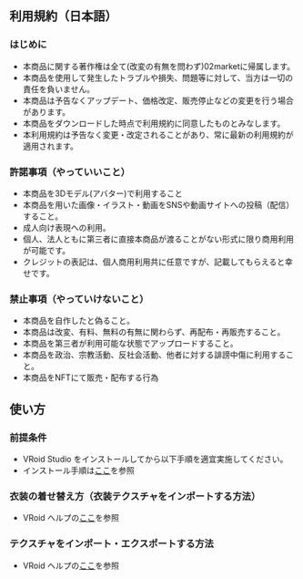 ## 利用規約（日本語）

### はじめに
* 本商品に関する著作権は全て(改変の有無を問わず)02marketに帰属します。
* 本商品を使用して発生したトラブルや損失、問題等に対して、当方は一切の責任を負いません。
* 本商品は予告なくアップデート、価格改定、販売停止などの変更を行う場合があります。
* 本商品をダウンロードした時点で利用規約に同意したものとみなします。
* 本利用規約は予告なく変更・改定されることがあり、常に最新の利用規約が適用されます。

### 許諾事項（やっていいこと）

* 本商品を3Dモデル(アバター)で利用すること
* 本商品を用いた画像・イラスト・動画をSNSや動画サイトへの投稿（配信）すること。
* 成人向け表現への利用。
* 個人、法人ともに第三者に直接本商品が渡ることがない形式に限り商用利用が可能です。
* クレジットの表記は、個人商用利用共に任意ですが、記載してもらえると幸せです。

### 禁止事項（やっていけないこと）
* 本商品を自作したと偽ること。
* 本商品は改変、有料、無料の有無に関わらず、再配布・再販売すること。
* 本商品を第三者が利用可能な状態でアップロードすること。
* 本商品を政治、宗教活動、反社会活動、他者に対する誹謗中傷に利用すること。
* 本商品をNFTにて販売・配布する行為

## 使い方

### 前提条件
* VRoid Studio をインストールしてから以下手順を適宜実施してください。
* インストール手順は[ここ](https://vroid.com/studio)を参照

### 衣装の着せ替え方（衣装テクスチャをインポートする方法）

* VRoid ヘルプの[ここ](https://vroid.pixiv.help/hc/ja/articles/4412631345049-%E8%A1%A3%E8%A3%85%E3%81%AE%E7%9D%80%E3%81%9B%E6%9B%BF%E3%81%88%E6%96%B9-%E8%A1%A3%E8%A3%85%E3%83%86%E3%82%AF%E3%82%B9%E3%83%81%E3%83%A3%E3%82%92%E3%82%A4%E3%83%B3%E3%83%9D%E3%83%BC%E3%83%88%E3%81%99%E3%82%8B%E6%96%B9%E6%B3%95-)を参照

### テクスチャをインポート・エクスポートする方法

* VRoid ヘルプの[ここ](https://vroid.pixiv.help/hc/ja/articles/360015449634-%E3%83%86%E3%82%AF%E3%82%B9%E3%83%81%E3%83%A3%E3%82%92%E3%82%A4%E3%83%B3%E3%83%9D%E3%83%BC%E3%83%88-%E3%82%A8%E3%82%AF%E3%82%B9%E3%83%9D%E3%83%BC%E3%83%88%E3%81%99%E3%82%8B%E6%96%B9%E6%B3%95)を参照
